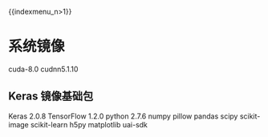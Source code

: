 {{indexmenu_n>1}}

# 系统镜像
cuda-8.0 
cudnn5.1.10

## Keras 镜像基础包
Keras 2.0.8 
TensorFlow 1.2.0
python 2.7.6 
numpy 
pillow 
pandas 
scipy 
scikit-image 
scikit-learn 
h5py 
matplotlib 
uai-sdk 